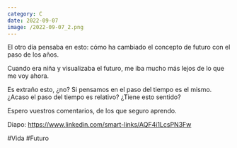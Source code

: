 ```yaml
--- 
category: C 
date: 2022-09-07 
image: /2022-09-07_2.png 
--- 
```


El otro día pensaba en esto: cómo ha cambiado el concepto de futuro con el paso de los años. 

Cuando era niña y visualizaba el futuro, me iba mucho más lejos de lo que me voy ahora.

Es extraño esto, ¿no? Si pensamos en el paso del tiempo es el mismo. ¿Acaso el paso del tiempo es relativo? ¿Tiene esto sentido? 

Espero vuestros comentarios, de los que seguro aprendo. 

Diapo: https://www.linkedin.com/smart-links/AQF4i1LcsPN3Fw

#Vida #Futuro